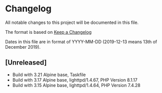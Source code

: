 # Changelog

All notable changes to this project will be documented in this file.

The format is based on [Keep a Changelog](https://keepachangelog.com/en/1.0.0/)

Dates in this file are in format of YYYY-MM-DD (2019-12-13 means 13th of December 2019).

## [Unreleased]

* Build with 3.21 Alpine base, Taskfile
* Build with 3.17 Alpine base, lighttpd/1.4.67, PHP Version 8.1.17
* Build with 3.15 Alpine base, lighttpd/1.4.64, PHP Version 7.4.28

